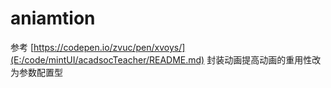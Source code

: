 # aniamtion
参考 [https://codepen.io/zvuc/pen/xvoys/](E:/code/mintUI/acadsocTeacher/README.md)
封装动画提高动画的重用性改为参数配置型
